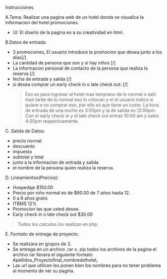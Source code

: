 Instrucciones

A.Tema: Realizar una pagina web de un hotel donde se visualice la informacion del hotel promociones.
* UI: El diseño de la pagina es a su creatividad en html.

B.Datos de entrada: 
* 3 promociones, El usuario introduce la promocion que desea junto a los días[/]
* La cantidad de persona que son y si hay niños [/]
* La informacion personal de contacto de la persona que realiza la reserva [/]
* fecha de entrada y salida [/]
* si desea comprar un early check in o late check out: [/]
	> Eso es para ingresar al hotel mas temprano de lo normal o salir mas tarde de lo normal eso lo colocan y el el usuario indica si quiere o no comprar eso, por ello es que tiene un costo.
	> La hora de entrada de una noche es 3:00pm y la de salida es 12:00pm. Con el  early check in y el late check out entras 10:00 am y sales 4:00pm respectivamente.

C. Salida de Datos:
* precio normal
* descuento
* impuesto
* subtotal y total
* junto a la informacion de entrada y salida 
* el nombre de la persona quien realiza la reserva.

D. Lineamientos(Precios):
* Hospedaje $150.00 
* Precio por niño normal es de $60.00 de 7 años hasta 12.
* 0 a 6 años gratis
* ITBMS 12%
* Promocion  las que usted desee.
* Early check in o late check out $30.00

> Todos los calculos los realizan en php.

E. Formato de entrega de proyecto:
* Se realizara en grupos de 3. 
* Se entrega en un archivo .rar o .zip todos los archivos de la pagina el archivo rar llevara el siguiente formato Apellidos_Proyectofinal_nombredelhotel, 
* Las url que utilicen les ponen bien los nombres para no tener problema al momento de ver su pagina.

